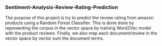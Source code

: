 ### Sentiment-Analysis-Review-Rating-Prediction

The purpose of this project is try to predict the review rating from amazon products using a Random Forest Classifier. This is done done by representing the corpus in the vector space by training Word2Vec model with the product reviews. Finally, we also map each document/review in the vector space by vector sum the document terms.
